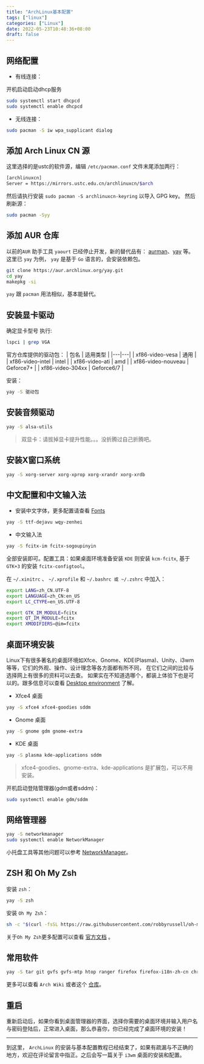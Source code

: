 ```yaml
---
title: "ArchLinux基本配置"
tags: ["linux"]
categories: ["Linux"]
date: 2022-05-23T10:48:36+08:00
draft: false
---
```


## 网络配置

* 有线连接：

开机启动启动dhcp服务

```bash
sudo systemctl start dhcpcd
sudo systemctl enable dhcpcd
```

* 无线连接：

```bash
sudo pacman -S iw wpa_supplicant dialog
```

## 添加 Arch Linux CN 源

这里选择的是ustc的软件源，编辑 `/etc/pacman.conf` 文件末尾添加两行：

```bash
[archlinuxcn]
Server = https://mirrors.ustc.edu.cn/archlinuxcn/$arch
```

然后请执行安装 `sudo pacman -S archlinuxcn-keyring` 以导入 GPG key。
然后刷新源：

```bash
sudo pacman -Syy
```

## 添加 AUR 仓库

以前的`AUR` 助手工具 `yaourt` 已经停止开发，新的替代品有： [aurman](https://github.com/polygamma/aurman)、[yay](https://github.com/Jguer/yay) 等。这里已 `yay` 为例， `yay` 是基于 `Go` 语言的，会安装依赖包。

```bash
git clone https://aur.archlinux.org/yay.git
cd yay
makepkg -si
```

`yay` 跟 `pacman` 用法相似，基本能替代。

## 安装显卡驱动

确定显卡型号
执行:

```bash
lspci | grep VGA
```

官方仓库提供的驱动包：
| 包名 | 适用类型 |
|---|---|
| xf86-video-vesa     | 通用 |
| xf86-video-intel    | intel |
| xf86-video-ati      | amd |
| xf86-video-nouveau  | Geforce7+ |
| xf86-video-304xx    | Geforce6/7 |

安装：

```bash
yay -S 驱动包
```

## 安装音频驱动

```bash
yay -S alsa-utils
```

> 双显卡：请拔掉显卡提升性能。。。没折腾过自己折腾吧。

## 安装X窗口系统

```bash
yay -S xorg-server xorg-xprop xorg-xrandr xorg-xrdb
```

## 中文配置和中文输入法

* 安装中文字体，更多配置请查看 [Fonts](https://wiki.archlinux.org/index.php/Fonts)

```bash
yay -S ttf-dejavu wqy-zenhei
```

* 中文输入法

```bash
yay -S fcitx-im fcitx-sogoupinyin
```

全部安装即可。配置工具：如果桌面环境准备安装 `KDE` 则安装 `kcm-fcitx`, 基于 `GTK+3` 的安装 `fcitx-configtool`。

在 `~/.xinitrc` 、 `~/.xprofile` 和 `~/.bashrc 或 ~/.zshrc` 中加入：

```bash
export LANG=zh_CN.UTF-8
export LANGUAGE=zh_CN:en_US
export LC_CTYPE=en_US.UTF-8

export GTK_IM_MODULE=fcitx
export QT_IM_MODULE=fcitx
export XMODIFIERS=@im=fcitx
```

## 桌面环境安装

Linux下有很多著名的桌面环境如Xfce、Gnome、KDE(Plasma)、Unity、i3wm等等，它们的外观、操作、设计理念等各方面都有所不同， 在它们之间的比较与选择网上有很多的资料可以去查。
如果实在不知道选哪个，都装上体验下也是可以的。跟多信息可以查看 [Desktop environment](https://wiki.archlinux.org/index.php/Desktop_environment#List_of_desktop_environments) 了解。

* Xfce4 桌面

```bash
yay -S xfce4 xfce4-goodies sddm
```

* Gnome 桌面

```bash
yay -S gnome gdm gnome-extra
```

* KDE 桌面

```bash
yay -S plasma kde-applications sddm
```

> xfce4-goodies、gnome-extra、kde-applications 是扩展包，可以不用安装。

开机启动登陆管理器(gdm或者sddm)：

```bash
sudo systemctl enable gdm/sddm
```

## 网络管理器

```bash
yay -S networkmanager
sudo systemctl enable NetworkManager
```

小托盘工具等其他问题可以参考 [NetworkManager](https://wiki.archlinux.org/index.php/NetworkManager)。

## ZSH 和 Oh My Zsh

安装 `zsh`：

```bash
yay -S zsh
```

安装 `Oh My Zsh`：

```bash
sh -c "$(curl -fsSL https://raw.githubusercontent.com/robbyrussell/oh-my-zsh/master/tools/install.sh)"
```

关于`Oh My Zsh`更多配置可以查看 [官方文档](https://github.com/robbyrussell/oh-my-zsh) 。

## 常用软件

```bash
yay -S tar git gvfs gvfs-mtp htop ranger firefox firefox-i18n-zh-cn chromium
```

更多可以查看 `Arch Wiki` 或者这个 [仓库](https://github.com/alim0x/Awesome-Linux-Software-zh_CN)。

## 重启

重新启动后，如果你看到桌面管理器的界面，选择你需要的桌面环境并输入用户名与密码登陆后，正常进入桌面，那么恭喜你，你已经完成了桌面环境的安装！

---
到这里， `ArchLinux` 的安装与基本配置教程已经结束了，如果有疏漏与不正确的地方，欢迎在评论留言中指正。之后会写一篇关于 `i3wm` 桌面的安装和配置。

